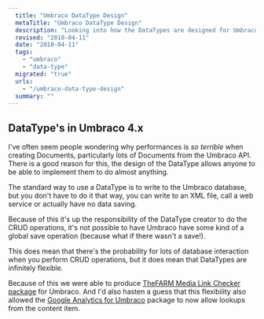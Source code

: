 ```yaml
---
  title: "Umbraco DataType Design"
  metaTitle: "Umbraco DataType Design"
  description: "Looking into how the DataTypes are designed for Umbraco"
  revised: "2010-04-11"
  date: "2010-04-11"
  tags: 
    - "umbraco"
    - "data-type"
  migrated: "true"
  urls: 
    - "/umbraco-data-type-design"
  summary: ""
---
```

## DataType's in Umbraco 4.x ##

I've often seem people wondering why performances is *so terrible* when creating Documents, particularly lots of Documents from the Umbraco API. There is a good reason for this, the design of the DataType allows anyone to be able to implement them to do almost anything.

The standard way to use a DataType is to write to the Umbraco database, but you don't have to do it that way, you can write to an XML file, call a web service or actually have no data saving.

Because of this it's up the responsibility of the DataType creator to do the CRUD operations, it's not possible to have Umbraco have some kind of a global save operation (because what if there wasn't a save!).

This does mean that there's the probability for lots of database interaction when you perform CRUD operations, but it does mean that DataTypes are infinitely flexible.

Because of this we were able to produce [TheFARM Media Link Checker package][1] for Umbraco. And I'd also hasten a guess that this flexibility also allowed the [Google Analytics for Umbraco][2] package to now allow lookups from the content item.


  [1]: http://our.umbraco.org/projects/thefarm-media-link-checker
  [2]: http://our.umbraco.org/projects/google-analytics-for-umbraco
